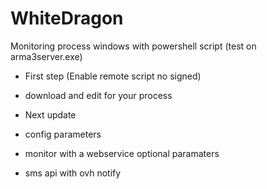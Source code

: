 # WhiteDragon
Monitoring process windows with powershell script (test on arma3server.exe)
- First step (Enable remote script no signed)
- download and edit for your process

- Next update
- config parameters
- monitor with a webservice optional paramaters
- sms api with ovh notify
